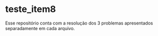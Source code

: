 # teste_item8
Esse repositório conta com a resolução dos 3 problemas apresentados separadamente em cada arquivo.